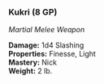 ### Kukri (8 GP)
*Martial Melee Weapon*  

**Damage:** 1d4 Slashing  
**Properties:** Finesse, Light  
**Mastery:** Nick  
**Weight:** 2 lb.